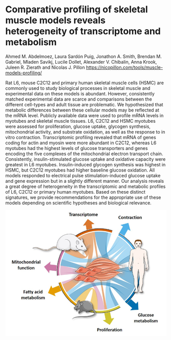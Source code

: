 Comparative profiling of skeletal muscle models reveals heterogeneity of transcriptome and metabolism
================
Ahmed M. Abdelmoez, Laura Sardón Puig, Jonathon A. Smith, Brendan M. Gabriel, Mladen Savikj, Lucile Dollet, Alexander V. Chibalin, Anna Krook, Juleen R. Zierath and Nicolas J. Pillon
<https://nicopillon.com/tools/muscle-models-profiling/>

Rat L6, mouse C2C12 and primary human skeletal muscle cells (HSMC) are commonly used to study biological processes in skeletal muscle and experimental data on these models is abundant. However, consistently matched experimental data are scarce and comparisons between the different cell-types and adult tissue are problematic. We hypothesized that metabolic differences between these cellular models may be reflected at the mRNA level. Publicly available data were used to profile mRNA levels in myotubes and skeletal muscle tissues. L6, C2C12 and HSMC myotubes were assessed for proliferation, glucose uptake, glycogen synthesis, mitochondrial activity, and substrate oxidation, as well as the response to in vitro contraction. Transcriptomic profiling revealed that mRNA of genes coding for actin and myosin were more abundant in C2C12, whereas L6 myotubes had the highest levels of glucose transporters and genes encoding the five complexes of the mitochondrial electron transport chain. Consistently, insulin-stimulated glucose uptake and oxidative capacity were greatest in L6 myotubes. Insulin-induced glycogen synthesis was highest in HSMC, but C2C12 myotubes had higher baseline glucose oxidation. All models responded to electrical pulse stimulation-induced glucose uptake and gene expression but in a slightly different manner. Our analysis reveals a great degree of heterogeneity in the transcriptomic and metabolic profiles of L6, C2C12 or primary human myotubes. Based on these distinct signatures, we provide recommendations for the appropriate use of these models depending on scientific hypotheses and biological relevance.

![](GraphicalAbstract.jpg)

